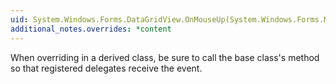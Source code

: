 ```yaml
---
uid: System.Windows.Forms.DataGridView.OnMouseUp(System.Windows.Forms.MouseEventArgs)
additional_notes.overrides: *content
---
```


<p>When overriding <xref href="System.Windows.Forms.DataGridView.OnMouseUp(System.Windows.Forms.MouseEventArgs)"></xref> in a derived class, be sure to call the base class's <xref href="System.Windows.Forms.DataGridView.OnMouseUp(System.Windows.Forms.MouseEventArgs)"></xref> method so that registered delegates receive the event.</p>


